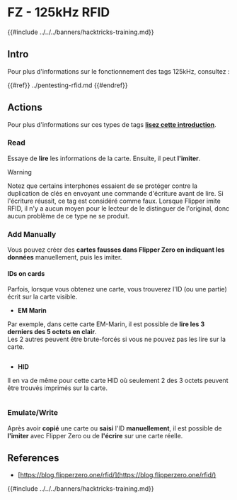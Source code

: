 # FZ - 125kHz RFID

{{#include ../../../banners/hacktricks-training.md}}


## Intro

Pour plus d'informations sur le fonctionnement des tags 125kHz, consultez :

{{#ref}}
../pentesting-rfid.md
{{#endref}}

## Actions

Pour plus d'informations sur ces types de tags [**lisez cette introduction**](../pentesting-rfid.md#low-frequency-rfid-tags-125khz).

### Read

Essaye de **lire** les informations de la carte. Ensuite, il peut **l'imiter**.

> [!WARNING]
> Notez que certains interphones essaient de se protéger contre la duplication de clés en envoyant une commande d'écriture avant de lire. Si l'écriture réussit, ce tag est considéré comme faux. Lorsque Flipper imite RFID, il n'y a aucun moyen pour le lecteur de le distinguer de l'original, donc aucun problème de ce type ne se produit.

### Add Manually

Vous pouvez créer des **cartes fausses dans Flipper Zero en indiquant les données** manuellement, puis les imiter.

#### IDs on cards

Parfois, lorsque vous obtenez une carte, vous trouverez l'ID (ou une partie) écrit sur la carte visible.

- **EM Marin**

Par exemple, dans cette carte EM-Marin, il est possible de **lire les 3 derniers des 5 octets en clair**.\
Les 2 autres peuvent être brute-forcés si vous ne pouvez pas les lire sur la carte.

<figure><img src="../../../images/image (104).png" alt=""><figcaption></figcaption></figure>

- **HID**

Il en va de même pour cette carte HID où seulement 2 des 3 octets peuvent être trouvés imprimés sur la carte.

<figure><img src="../../../images/image (1014).png" alt=""><figcaption></figcaption></figure>

### Emulate/Write

Après avoir **copié** une carte ou **saisi** l'ID **manuellement**, il est possible de **l'imiter** avec Flipper Zero ou de **l'écrire** sur une carte réelle.

## References

- [https://blog.flipperzero.one/rfid/](https://blog.flipperzero.one/rfid/)


{{#include ../../../banners/hacktricks-training.md}}
